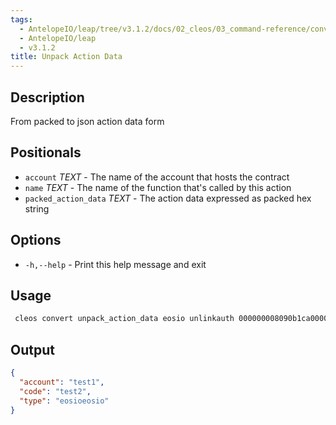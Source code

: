 ```yaml
---
tags:
  - AntelopeIO/leap/tree/v3.1.2/docs/02_cleos/03_command-reference/convert/unpack_action_data.md
  - AntelopeIO/leap
  - v3.1.2
title: Unpack Action Data
---
```

## Description
From packed to json action data form

## Positionals
- `account` _TEXT_ - The name of the account that hosts the contract
- `name` _TEXT_ - The name of the function that's called by this action
- `packed_action_data` _TEXT_ - The action data expressed as packed hex string 
## Options

- `-h,--help` - Print this help message and exit

## Usage


```sh
 cleos convert unpack_action_data eosio unlinkauth 000000008090b1ca000000000091b1ca000075982aea3055
```

## Output


```json
{
  "account": "test1",
  "code": "test2",
  "type": "eosioeosio"
}
```
